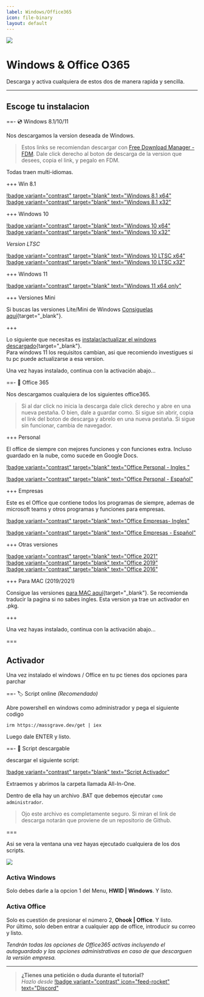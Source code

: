```yaml
---
label: Windows/Office365
icon: file-binary
layout: default
---
```

![](https://i.postimg.cc/Kv1DPvVg/Windows-Office.png)
# Windows & Office O365
Descarga y activa cualquiera de estos dos de manera rapida y sencilla.

---

## Escoge tu instalacion

==- 💿 Windows 8.1/10/11

Nos descargamos la version deseada de Windows.

> Estos links se recomiendan descargar con [Free Download Manager - FDM](https://www.freedownloadmanager.org/es/). 
> Dale click derecho al boton de descarga de la version que desees, copia el link, y pegalo en FDM.    

Todas traen multi-idiomas.

+++ Win 8.1       

[!badge variant="contrast" target="blank" text="Windows 8.1 x64"](https://drive.massgrave.dev/es_windows_8.1_with_update_x64_dvd_6051503.iso)     
[!badge variant="contrast" target="blank" text="Windows 8.1 x32"](https://drive.massgrave.dev/es_windows_8.1_with_update_x86_dvd_6051666.iso)   

+++ Windows 10       

[!badge variant="contrast" target="blank" text="Windows 10 x64"](https://drive.massgrave.dev/es-es_windows_10_consumer_editions_version_22h2_updated_oct_2023_x64_dvd_eb811ccc.iso)       
[!badge variant="contrast" target="blank" text="Windows 10 x32"](https://drive.massgrave.dev/es-es_windows_10_consumer_editions_version_22h2_updated_oct_2023_x86_dvd_eb811ccc.iso)     

*Version LTSC*

[!badge variant="contrast" target="blank" text="Windows 10 LTSC x64"](https://drive.massgrave.dev/es-es_windows_10_enterprise_ltsc_2021_x64_dvd_51d721ea.iso)       
[!badge variant="contrast" target="blank" text="Windows 10 LTSC x32"](https://drive.massgrave.dev/es-es_windows_10_enterprise_ltsc_2021_x86_dvd_243c83eb.iso)  

+++ Windows 11 

[!badge variant="contrast" target="blank" text="Windows 11 x64 only"](https://drive.massgrave.dev/es-es_windows_11_consumer_editions_version_22h2_updated_oct_2023_x64_dvd_0f09f40a.iso)      

+++ Versiones Mini

Si buscas las versiones Lite/Mini de Windows [Consiguelas aquí](https://www.dprojects.org/minios){target="_blank"}.

+++

Lo siguiente que necesitas es [instalar/actualizar el windows descargado](https://www.youtube.com/watch?v=qedjN2AA3gU){target="_blank"}.     
Para windows 11 los requisitos cambian, asi que recomiendo investigues si tu pc puede actualizarse a esa version.     

Una vez hayas instalado, continua con la activación abajo...

==- 📑 Office 365

Nos descargamos cualquiera de los siguientes office365.

> Si al dar click no inicia la descarga dale click derecho y abre en una nueva pestaña. O bien, dale a guardar como. Si sigue sin abrir, copia el link del boton de descarga y abrelo en una nueva pestaña. Si sigue sin funcionar, cambia de navegador.

+++ Personal    

El office de siempre con mejores funciones y con funciones extra. Incluso guardado en la nube, como sucede en Google Docs.

[!badge variant="contrast" target="blank" text="Office Personal - Ingles "](http://officecdn.microsoft.com/db/492350F6-3A01-4F97-B9C0-C7C6DDF67D60/media/en-us/O365ProPlusRetail.img)     

[!badge variant="contrast" target="blank" text="Office Personal - Español"](https://officecdn.microsoft.com/db/492350f6-3a01-4f97-b9c0-c7c6ddf67d60/media/es-es/O365ProPlusRetail.img)

+++ Empresas     

Este es el Office que contiene todos los programas de siempre, ademas de microsoft teams y otros programas y funciones para empresas.

[!badge variant="contrast" target="blank" text="Office Empresas- Ingles"](http://officecdn.microsoft.com/db/492350F6-3A01-4F97-B9C0-C7C6DDF67D60/media/en-us/O365BusinessRetail.img)     

[!badge variant="contrast" target="blank" text="Office Empresas - Español"](http://officecdn.microsoft.com/db/492350F6-3A01-4F97-B9C0-C7C6DDF67D60/media/es-es/O365BusinessRetail.img)

+++ Otras versiones


[!badge variant="contrast" target="blank" text="Office 2021"](https://officecdn.microsoft.com/db/492350f6-3a01-4f97-b9c0-c7c6ddf67d60/media/es-es/ProPlus2021Retail.img)        
[!badge variant="contrast" target="blank" text="Office 2019"](https://officecdn.microsoft.com/db/492350f6-3a01-4f97-b9c0-c7c6ddf67d60/media/es-es/ProPlus2019Retail.img)       
[!badge variant="contrast" target="blank" text="Office 2016"](https://officecdn.microsoft.com/db/492350f6-3a01-4f97-b9c0-c7c6ddf67d60/media/es-es/ProPlusRetail.img)


+++ Para MAC (2019/2021)

Consigue las versiones [para MAC aquí](https://github.com/alsyundawy/Microsoft-Office-For-MacOS){target="_blank"}. Se recomienda traducir la pagina si no sabes ingles. Esta version ya trae un activador en .pkg.

+++

Una vez hayas instalado, continua con la activación abajo...

===

## Activador

Una vez instalado el windows / Office en tu pc tienes dos opciones para parchar 

==- 🏷 Script online *(Recomendado)*

Abre powershell en windows como administrador y pega el siguiente codigo

```
irm https://massgrave.dev/get | iex
```

Luego dale ENTER y listo.


==- 📜 Script descargable

descargar el siguiente script:

[!badge variant="contrast" target="blank" text="Script Activador"](https://github.com/massgravel/Microsoft-Activation-Scripts/archive/refs/heads/master.zip)

Extraemos y abrimos la carpeta llamada All-In-One. 

Dentro de ella hay un archivo .BAT que debemos ejecutar `como administrador`.

> Ojo este archivo es completamente seguro. Si miran el link de descarga notarán que proviene de un repositorio de Github.

===

Asi se vera la ventana una vez hayas ejecutado cualquiera de los dos scripts. 

![](https://i.postimg.cc/G3TpBGx6/image-1.png)

### Activa Windows

Solo debes darle a la opcion 1 del Menu, **HWID | Windows**. Y listo.


### Activa Office

Solo es cuestión de presionar el número 2, **Ohook | Office**. Y listo.   
Por último, solo deben entrar a cualquier app de office, introducir su correo y listo.

*Tendrán todas las opciones de Office365 activas incluyendo el autoguardado y las opciones administrativas en caso de que descarguen la versión empresa.*


---

> **¿Tienes una petición o duda durante el tutorial?**       
> *Hazlo desde* [!badge variant="contrast" icon="feed-rocket" text="Discord"](https://discord.gg/hVKeY3uEru) 
